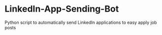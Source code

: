 # LinkedIn-App-Sending-Bot
Python script to automatically send LinkedIn applications to easy apply job posts
